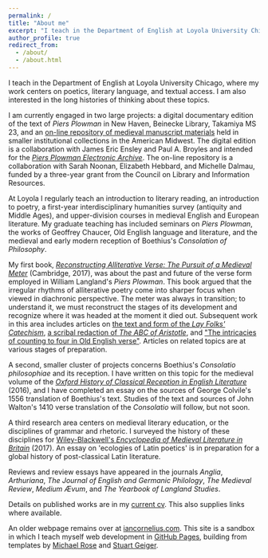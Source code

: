 ```yaml
---
permalink: /
title: "About me"
excerpt: "I teach in the Department of English at Loyola University Chicago"
author_profile: true
redirect_from: 
  - /about/
  - /about.html
---
```


I teach in the Department of English at Loyola University Chicago, where my work centers on poetics, literary language, and textual access.
I am also interested in the long histories of thinking about these topics.

I am currently engaged in two large projects:
a digital documentary edition of the text of *Piers Plowman* in New Haven, Beinecke Library, Takamiya MS 23,
and an [on-line repository of medieval manuscript materials](https://peripheralmss.org/) held in smaller institutional collections in the American Midwest.
The digital edition is a collaboration with James Eric Ensley and Paul A. Broyles and intended for the [*Piers Plowman Electronic Archive*](http://piers.chass.ncsu.edu/).
The on-line repository is a collaboration with Sarah Noonan, Elizabeth Hebbard, and Michelle Dalmau, funded by a three-year grant from the Council on Library and Information Resources.

At Loyola I regularly teach an introduction to literary reading, an introduction to poetry, a first-year interdisciplinary humanities survey (antiquity and Middle Ages), and upper-division courses in medieval English and European literature.
My graduate teaching has included seminars on *Piers Plowman*, the works of Geoffrey Chaucer, Old English language and literature, and the medieval and early modern reception of Boethius's *Consolation of Philosophy*.

My first book, [*Reconstructing Alliterative Verse: The Pursuit of a Medieval Meter*](http://www.cambridge.org/9781107154100) (Cambridge, 2017), was about the past and future of the verse form employed in William Langland's *Piers Plowman*.
This book argued that the irregular rhythms of alliterative poetry come into sharper focus when viewed in diachronic perspective.
The meter was always in transition;
to understand it, we must reconstruct the stages of its development and recognize where it was headed at the moment it died out.
Subsequent work in this area includes articles on
[the text and form of the *Lay Folks' Catechism*](https://academic.oup.com/res/article-abstract/70/293/14/5232559),
[a scribal redaction of *The ABC of Aristotle*](https://doi.org/10.1515/ang-2021-0026),
and ["The intricacies of counting to four in Old English verse"](https://doi.org/10.1177/09639470211012297).
Articles on related topics are at various stages of preparation.

A second, smaller cluster of projects concerns Boethius's *Consolatio philosophiae* and its reception.
I have written on this topic for the medieval volume of the [*Oxford History of Classical Reception in English Literature*](https://www.oxfordscholarship.com/view/10.1093/acprof:oso/9780199587230.001.0001/acprof-9780199587230-chapter-14) (2016),
and I have completed an essay on the sources of George Colvile's 1556 translation of Boethius's text.
Studies of the text and sources of John Walton's 1410 verse translation of the *Consolatio* will follow, but not soon.

A third research area centers on medieval literary education, or the disciplines of grammar and rhetoric.
I surveyed the history of these disciplines for [Wiley-Blackwell's *Encyclopedia of Medieval Literature in Britain*](https://onlinelibrary.wiley.com/doi/abs/10.1002/9781118396957.wbemlb492) (2017).
An essay on 'ecologies of Latin poetics' is in preparation for a global history of post-classical Latin literature.

Reviews and review essays have appeared in the journals
*Anglia*,
*Arthuriana*,
*The Journal of English and Germanic Philology*,
*The Medieval Review*,
*Medium Ævum*,
and
*The Yearbook of Langland Studies*.

Details on published works are in my [current cv](https://icornelius.github.io/files/cornelius-cv.pdf).
This also supplies links where available.

An older webpage remains over at [iancornelius.com](https://www.iancornelius.com).
This site is a sandbox in which I teach myself web development in [GitHub Pages](https://pages.github.com/), building from templates by [Michael Rose](https://mademistakes.com/) and [Stuart Geiger](http://stuartgeiger.com/).

